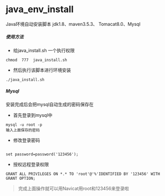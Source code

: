 # java_env_install
Java环境自动安装脚本    jdk1.8、maven3.5.3、 Tomacat8.0、Mysql 

##### 使用方法

- 给java_install.sh 一个执行权限

 ```
 chmod  777  java_install.sh
 ```
 
 - 然后执行该脚本进行环境安装
 ```
 ./java_install.sh
 ```
##### Mysql 

安装完成后会把mysql自动生成的密码保存在

- 首先登录到mysql中
```
mysql -u root -p
输入上面保存的密码
```
- 修改登录密码
```

set password=password('123456');  
```
- 授权远程登录权限
```
GRANT ALL PRIVILEGES ON *.* TO 'root'@'%'IDENTIFIED BY '123456' WITH GRANT OPTION; 
```

> 完成上面操作就可以用Navicat用root和123456来登录啦

